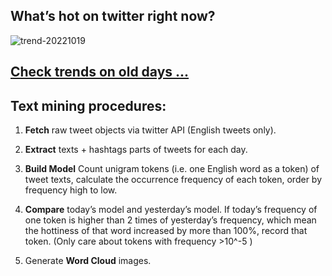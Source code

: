 ## What’s hot on twitter right now?

![trend-20221019][wordcloud]

[wordcloud]: https://raw.githubusercontent.com/xdqc/tweet-trend-everyday/master/word-cloud/trend-20221019.png?token=AF5V4P7ADR6KQBZ4CEDTNIK6AXRMU "trend-20221019"

## [Check trends on old days ...](https://github.com/xdqc/tweet-trend-everyday/tree/master/word-cloud)

## Text mining procedures:

1. **Fetch** raw tweet objects via twitter API (English tweets only).

2. **Extract** texts + hashtags parts of tweets for each day.

3. **Build Model** Count unigram tokens (i.e. one English word as a token) of tweet texts, calculate the occurrence frequency of each token, order by frequency high to low.

4. **Compare** today’s model and yesterday’s model. If today’s frequency of one token is higher than 2 times of yesterday’s frequency, which mean the hottiness of that word increased by more than 100%, record that token. (Only care about tokens with frequency >10^-5 )

5. Generate **Word Cloud** images.
